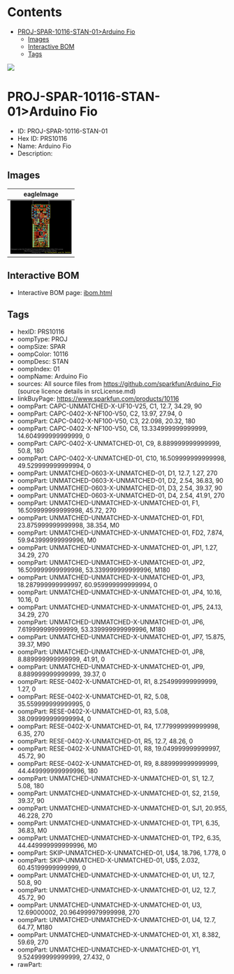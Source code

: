 



Contents
========

* [PROJ-SPAR-10116-STAN-01>Arduino Fio](#proj-spar-10116-stan-01arduino-fio)
	* [Images](#images)
	* [Interactive BOM](#interactive-bom)
	* [Tags](#tags)
  
![][im]
# PROJ-SPAR-10116-STAN-01>Arduino Fio

- ID: PROJ-SPAR-10116-STAN-01
- Hex ID: PRS10116
- Name: Arduino Fio
- Description: 

## Images
  
  

|eagleImage|
| :---: |
|[![eagleImage](eagleImage_140.png)](eagleImage_600.png)|

## Interactive BOM

- Interactive BOM page: [ibom.html](kicad/bom/ibom.html)

## Tags

- hexID: PRS10116
- oompType: PROJ
- oompSize: SPAR
- oompColor: 10116
- oompDesc: STAN
- oompIndex: 01
- oompName: Arduino Fio
- sources: All source files from https://github.com/sparkfun/Arduino_Fio (source licence details in srcLicense.md)
- linkBuyPage: https://www.sparkfun.com/products/10116
- oompPart: CAPC-UNMATCHED-X-UF10-V25, C1, 12.7, 34.29, 90
- oompPart: CAPC-0402-X-NF100-V50, C2, 13.97, 27.94, 0
- oompPart: CAPC-0402-X-NF100-V50, C3, 22.098, 20.32, 180
- oompPart: CAPC-0402-X-NF100-V50, C6, 13.334999999999999, 14.604999999999999, 0
- oompPart: CAPC-0402-X-UNMATCHED-01, C9, 8.889999999999999, 50.8, 180
- oompPart: CAPC-0402-X-UNMATCHED-01, C10, 16.509999999999998, 49.529999999999994, 0
- oompPart: UNMATCHED-0603-X-UNMATCHED-01, D1, 12.7, 1.27, 270
- oompPart: UNMATCHED-0603-X-UNMATCHED-01, D2, 2.54, 36.83, 90
- oompPart: UNMATCHED-0603-X-UNMATCHED-01, D3, 2.54, 39.37, 90
- oompPart: UNMATCHED-0603-X-UNMATCHED-01, D4, 2.54, 41.91, 270
- oompPart: UNMATCHED-UNMATCHED-X-UNMATCHED-01, F1, 16.509999999999998, 45.72, 270
- oompPart: UNMATCHED-UNMATCHED-X-UNMATCHED-01, FD1, 23.875999999999998, 38.354, M0
- oompPart: UNMATCHED-UNMATCHED-X-UNMATCHED-01, FD2, 7.874, 59.943999999999996, M0
- oompPart: UNMATCHED-UNMATCHED-X-UNMATCHED-01, JP1, 1.27, 34.29, 270
- oompPart: UNMATCHED-UNMATCHED-X-UNMATCHED-01, JP2, 16.509999999999998, 53.339999999999996, M180
- oompPart: UNMATCHED-UNMATCHED-X-UNMATCHED-01, JP3, 18.287999999999997, 60.959999999999994, 0
- oompPart: UNMATCHED-UNMATCHED-X-UNMATCHED-01, JP4, 10.16, 10.16, 0
- oompPart: UNMATCHED-UNMATCHED-X-UNMATCHED-01, JP5, 24.13, 34.29, 270
- oompPart: UNMATCHED-UNMATCHED-X-UNMATCHED-01, JP6, 7.619999999999999, 53.339999999999996, M180
- oompPart: UNMATCHED-UNMATCHED-X-UNMATCHED-01, JP7, 15.875, 39.37, M90
- oompPart: UNMATCHED-UNMATCHED-X-UNMATCHED-01, JP8, 8.889999999999999, 41.91, 0
- oompPart: UNMATCHED-UNMATCHED-X-UNMATCHED-01, JP9, 8.889999999999999, 39.37, 0
- oompPart: RESE-0402-X-UNMATCHED-01, R1, 8.254999999999999, 1.27, 0
- oompPart: RESE-0402-X-UNMATCHED-01, R2, 5.08, 35.559999999999995, 0
- oompPart: RESE-0402-X-UNMATCHED-01, R3, 5.08, 38.099999999999994, 0
- oompPart: RESE-0402-X-UNMATCHED-01, R4, 17.779999999999998, 6.35, 270
- oompPart: RESE-0402-X-UNMATCHED-01, R5, 12.7, 48.26, 0
- oompPart: RESE-0402-X-UNMATCHED-01, R8, 19.049999999999997, 45.72, 90
- oompPart: RESE-0402-X-UNMATCHED-01, R9, 8.889999999999999, 44.449999999999996, 180
- oompPart: UNMATCHED-UNMATCHED-X-UNMATCHED-01, S1, 12.7, 5.08, 180
- oompPart: UNMATCHED-UNMATCHED-X-UNMATCHED-01, S2, 21.59, 39.37, 90
- oompPart: UNMATCHED-UNMATCHED-X-UNMATCHED-01, SJ1, 20.955, 46.228, 270
- oompPart: UNMATCHED-UNMATCHED-X-UNMATCHED-01, TP1, 6.35, 36.83, M0
- oompPart: UNMATCHED-UNMATCHED-X-UNMATCHED-01, TP2, 6.35, 44.449999999999996, M0
- oompPart: SKIP-UNMATCHED-X-UNMATCHED-01, U$4, 18.796, 1.778, 0
- oompPart: SKIP-UNMATCHED-X-UNMATCHED-01, U$5, 2.032, 60.45199999999999, 0
- oompPart: UNMATCHED-UNMATCHED-X-UNMATCHED-01, U1, 12.7, 50.8, 90
- oompPart: UNMATCHED-UNMATCHED-X-UNMATCHED-01, U2, 12.7, 45.72, 90
- oompPart: UNMATCHED-UNMATCHED-X-UNMATCHED-01, U3, 12.69000002, 20.964999979999998, 270
- oompPart: UNMATCHED-UNMATCHED-X-UNMATCHED-01, U4, 12.7, 64.77, M180
- oompPart: UNMATCHED-UNMATCHED-X-UNMATCHED-01, X1, 8.382, 59.69, 270
- oompPart: UNMATCHED-UNMATCHED-X-UNMATCHED-01, Y1, 9.524999999999999, 27.432, 0
- rawPart: 



[im]: eagleImage_450.png
